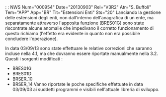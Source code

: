  :  : NWS Num="000954" Date="20130903" Rel="V3R2" Atr="S. Buffoli" Tem="APP" App="BR" Tit="Estensioni Enti" Sts="20"
Lanciando la gestione delle estensioni degli enti, non dall'interno dell'anagrafica di un ente, ma separatamente attraverso l'apposita funzione (BRES01G) sono state riscontrate alcune anomalie che impedivano il corretto funzionamento di questo richiamo (l'effetto era evidente in quanto non era possibile concludere l'operazione).

In data 03/09/13 sono state effettuare le relative correzioni che saranno incluse nella 4.1, ma che dovranno essere riportate manualmente nella 3.2.
Questi i sorgenti modificati : 
- BRES01G
- BRES01D
- BRSER_10
- BRSER_14
Vanno riportate le poche specifiche effettuate in data 03/09/03 ai suddetti programmi e visibili nell'attuale libreria di sviluppo.
